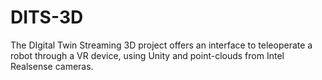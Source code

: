 # DITS-3D
The DIgital Twin Streaming 3D project offers an interface to teleoperate a robot through a VR device, using Unity and point-clouds from Intel Realsense cameras.
